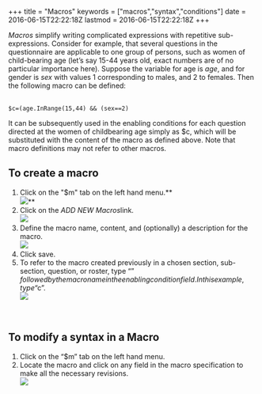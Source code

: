 +++
title = "Macros"
keywords = ["macros","syntax","conditions"]
date = 2016-06-15T22:22:18Z
lastmod = 2016-06-15T22:22:18Z
+++

*Macros* simplify writing complicated expressions with repetitive
sub-expressions. Consider for example, that several questions in the
questionnaire are applicable to one group of persons, such as women of
child-bearing age (let’s say 15-44 years old, exact numbers are of no
particular importance here). Suppose the variable for age is *age*, and
for gender is *sex* with values 1 corresponding to males, and 2 to
females. Then the following macro can be defined:  
 

    $c=(age.InRange(15,44) && (sex==2)

  
  
It can be subsequently used in the enabling conditions for each question
directed at the women of childbearing age simply as $c, which will be
substituted with the content of the macro as defined above. Note that
macro definitions may not refer to other macros. 

  To create a macro
------------------

1.  Click on the "$m" tab on the left hand menu.**   
    ![](/images/642695.png)**
2.  Click on the *ADD NEW Macros*link.  
    ![](/images/642707.png)
3.  Define the macro name, content, and (optionally) a description for
    the macro.  
    ![](/images/642708.png)
4.  Click save. 
5.  To refer to the macro created previously in a chosen section,
    sub-section, question, or roster, type “$” followed by the macro
    name in the enabling condition field. In this example, type “$c”.  
    ![](/images/642709.png)

 

 To modify a syntax in a Macro
------------------------------

1.  Click on the “$m” tab on the left hand menu.
2.  Locate the macro and click on any field in the macro specification
    to make all the necessary revisions.   
    ![](/images/642710.png)
